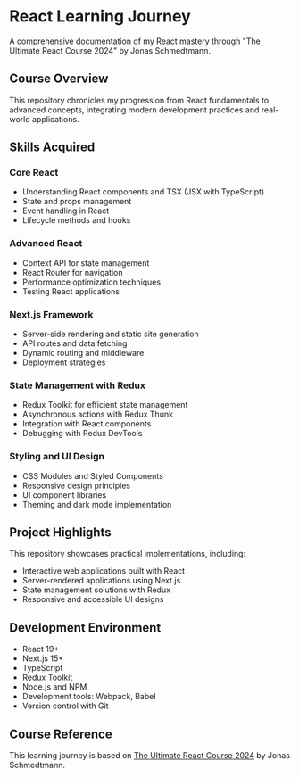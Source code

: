 # React Learning Journey
A comprehensive documentation of my React mastery through "The Ultimate React Course 2024" by Jonas Schmedtmann.

## Course Overview
This repository chronicles my progression from React fundamentals to advanced concepts, integrating modern development practices and real-world applications.

## Skills Acquired

### Core React
- Understanding React components and TSX (JSX with TypeScript)
- State and props management
- Event handling in React
- Lifecycle methods and hooks

### Advanced React
- Context API for state management
- React Router for navigation
- Performance optimization techniques
- Testing React applications

### Next.js Framework
- Server-side rendering and static site generation
- API routes and data fetching
- Dynamic routing and middleware
- Deployment strategies

### State Management with Redux
- Redux Toolkit for efficient state management
- Asynchronous actions with Redux Thunk
- Integration with React components
- Debugging with Redux DevTools

### Styling and UI Design
- CSS Modules and Styled Components
- Responsive design principles
- UI component libraries
- Theming and dark mode implementation

## Project Highlights
This repository showcases practical implementations, including:
- Interactive web applications built with React
- Server-rendered applications using Next.js
- State management solutions with Redux
- Responsive and accessible UI designs

## Development Environment
- React 19+
- Next.js 15+
- TypeScript
- Redux Toolkit
- Node.js and NPM
- Development tools: Webpack, Babel
- Version control with Git

## Course Reference
This learning journey is based on [The Ultimate React Course 2024](https://www.udemy.com/course/the-ultimate-react-course/) by Jonas Schmedtmann.